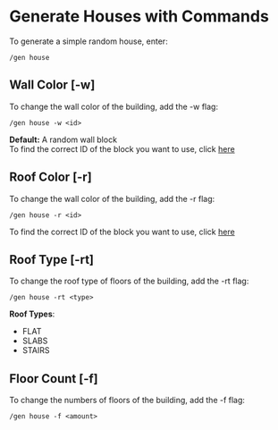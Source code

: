 # Generate Houses with Commands

To generate a simple random house, enter:

```
/gen house
```

## Wall Color [-w]

To change the wall color of the building, add the -w flag:
```
/gen house -w <id>
```
**Default:** A random wall block <br>
To find the correct ID of the block you want to use, click [here](https://www.digminecraft.com/lists/item_id_list_pc_1_12.php)


## Roof Color [-r]

To change the wall color of the building, add the -r flag:
```
/gen house -r <id>
```
To find the correct ID of the block you want to use, click [here](https://www.digminecraft.com/lists/item_id_list_pc_1_12.php)


## Roof Type [-rt]

To change the roof type of floors of the building, add the -rt flag:
```
/gen house -rt <type>
```

**Roof Types**:
- FLAT
- SLABS
- STAIRS


## Floor Count [-f]

To change the numbers of floors of the building, add the -f flag:
```
/gen house -f <amount>
```

